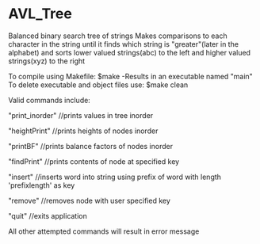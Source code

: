 # AVL_Tree
Balanced binary search tree of strings
  Makes comparisons to each character in the string until it finds which string is "greater"(later in the alphabet) and sorts lower valued strings(abc) to the left and higher valued strings(xyz) to the right

To compile using Makefile: $make
  -Results in an executable named "main"
To delete executable and object files use: $make clean
  
Valid commands include:

"print_inorder" //prints values in tree inorder

"heightPrint" //prints heights of nodes inorder

"printBF" //prints balance factors of nodes inorder

"findPrint" //prints contents of node at specified key

"insert" //inserts word into string using prefix of word with length 'prefixlength' as key

"remove" //removes node with user specified key

"quit" //exits application

All other attempted commands will result in error message
